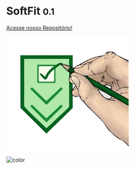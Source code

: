 <!-- _coverpage.md /Mudar cor e foto de fundo-->

# SoftFit <small>0.1</small>

[Acesse nosso Repositório!](https://github.com/FGAUnB-MDS-GM/2021.2-SoftFit/)

<!-- background image -->

![logo_cover](_media/logo_cover.png)

<!-- background color -->

![color](#ADE498)